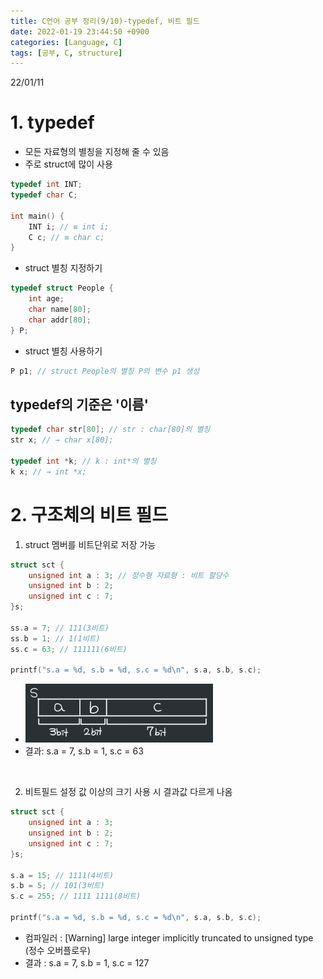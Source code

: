 ```yaml
---
title: C언어 공부 정리(9/10)-typedef, 비트 필드
date: 2022-01-19 23:44:50 +0900
categories: [Language, C]
tags: [공부, C, structure]
---
```


22/01/11
# 1. typedef
- 모든 자료형의 별칭을 지정해 줄 수 있음
- 주로 struct에 많이 사용

```c
typedef int INT;
typedef char C;

int main() {
    INT i; // ≡ int i;
    C c; // ≡ char c;
}
```

- struct 별칭 지정하기

```c
typedef struct People {
    int age;
    char name[80];
    char addr[80];
} P;
```

- struct 별칭 사용하기

```c
P p1; // struct People의 별칭 P의 변수 p1 생성
```

## typedef의 기준은 '이름'

```c
typedef char str[80]; // str : char[80]의 별칭
str x; // → char x[80];

typedef int *k; // k : int*의 별칭
k x; // → int *x;
```

# 2. 구조체의 비트 필드
1. struct 멤버를 비트단위로 저장 가능

```c
struct sct {
    unsigned int a : 3; // 정수형 자료형 : 비트 할당수
    unsigned int b : 2;
    unsigned int c : 7;
}s;

ss.a = 7; // 111(3비트)
ss.b = 1; // 1(1비트)
ss.c = 63; // 111111(6비트)

printf("s.a = %d, s.b = %d, s.c = %d\n", s.a, s.b, s.c);
```

- ![bit_field](../../../assets/imgs/C_09_bitField.png)
- 결과: s.a = 7, s.b = 1, s.c = 63
<br>

2. 비트필드 설정 값 이상의 크기 사용 시 결과값 다르게 나옴

```c
struct sct {
    unsigned int a : 3;
    unsigned int b : 2;
    unsigned int c : 7;
}s;

s.a = 15; // 1111(4비트)
s.b = 5; // 101(3비트)
s.c = 255; // 1111 1111(8비트)

printf("s.a = %d, s.b = %d, s.c = %d\n", s.a, s.b, s.c);
```

  - 컴파일러 : \[Warning] large integer implicitly truncated to unsigned type (정수 오버플로우)
  - 결과 : s.a = 7, s.b = 1, s.c = 127
